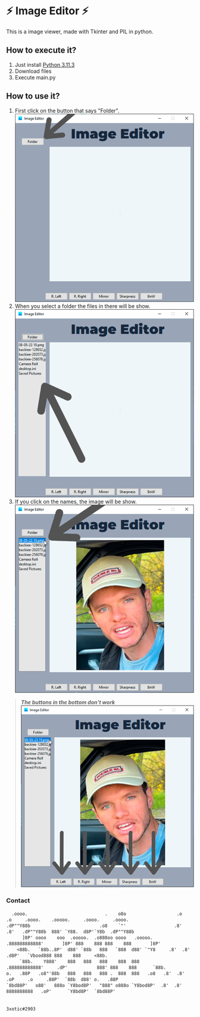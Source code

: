 # :zap: Image Editor :zap:
This is a image viewer, made with Tkinter and PIL in python.

## How to execute it?
1. Just install [Python 3.11.3](https://www.python.org/downloads/)
2. Download files
3. Execute main.py

## How to use it?
1. First click on the button that says "Folder".
![](https://github.com/ExoticGamerrrYT/image-viewer/blob/main/images/how%20to%20use%20-%201.png)
2. When you select a folder the files in there will be show.
![](https://github.com/ExoticGamerrrYT/image-viewer/blob/main/images/how%20to%20use%20-%202.png)
3. If you click on the names, the image will be show.
![](https://github.com/ExoticGamerrrYT/image-viewer/blob/main/images/how%20to%20use%20-%203.png)

> **_The buttons in the bottom don't work_**
![](https://github.com/ExoticGamerrrYT/image-viewer/blob/main/images/how%20to%20use%20-%20exception.png)

### Contact


```
  .oooo.                             .    o8o                   .o   .o     .oooo.    .ooooo.     .oooo.     .oooo.   
.dP""Y88b                          .o8    `"'                  .8'  .8'   .dP""Y88b  888' `Y88.  d8P'`Y8b  .dP""Y88b  
      ]8P' oooo    ooo  .ooooo.  .o888oo oooo   .ooooo.    .888888888888'       ]8P' 888    888 888    888       ]8P' 
    <88b.   `88b..8P'  d88' `88b   888   `888  d88' `"Y8     .8'  .8'         .d8P'   `Vbood888 888    888     <88b.  
     `88b.    Y888'    888   888   888    888  888       .888888888888'     .dP'           888' 888    888      `88b. 
o.   .88P   .o8"'88b   888   888   888 .  888  888   .o8   .8'  .8'       .oP     .o     .88P'  `88b  d88' o.   .88P  
`8bd88P'   o88'   888o `Y8bod8P'   "888" o888o `Y8bod8P'  .8'  .8'        8888888888   .oP'      `Y8bd8P'  `8bd88P'   


```
`3xotic#2903`
